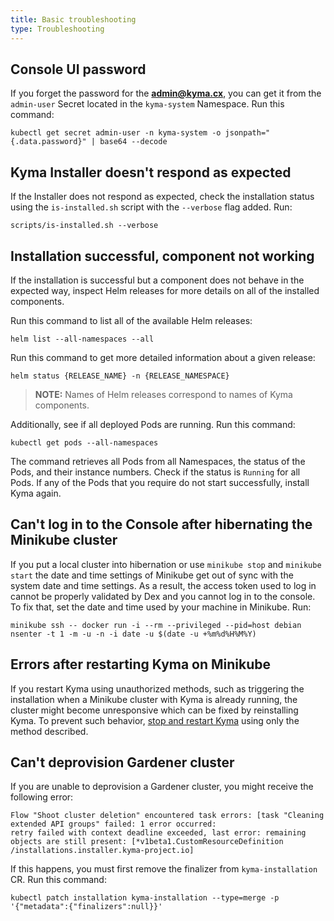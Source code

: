 ```yaml
---
title: Basic troubleshooting
type: Troubleshooting
---
```


## Console UI password

If you forget the password for the **admin@kyma.cx**, you can get it from the `admin-user` Secret located in the `kyma-system` Namespace. Run this command:

```
kubectl get secret admin-user -n kyma-system -o jsonpath="{.data.password}" | base64 --decode
```

## Kyma Installer doesn't respond as expected

If the Installer does not respond as expected, check the installation status using the `is-installed.sh` script with the `--verbose` flag added. Run:

```
scripts/is-installed.sh --verbose
```

## Installation successful, component not working

If the installation is successful but a component does not behave in the expected way, inspect Helm releases for more details on all of the installed components.

Run this command to list all of the available Helm releases:
```
helm list --all-namespaces --all
```

Run this command to get more detailed information about a given release:
```
helm status {RELEASE_NAME} -n {RELEASE_NAMESPACE}
```
>**NOTE:** Names of Helm releases correspond to names of Kyma components.


Additionally, see if all deployed Pods are running. Run this command:

```
kubectl get pods --all-namespaces
```
The command retrieves all Pods from all Namespaces, the status of the Pods, and their instance numbers. Check if the status is `Running` for all Pods. If any of the Pods that you require do not start successfully, install Kyma again.

## Can't log in to the Console after hibernating the Minikube cluster

If you put a local cluster into hibernation or use `minikube stop` and `minikube start` the date and time settings of Minikube get out of sync with the system date and time settings. As a result, the access token used to log in cannot be properly validated by Dex and you cannot log in to the console. To fix that, set the date and time used by your machine in Minikube. Run:

```
minikube ssh -- docker run -i --rm --privileged --pid=host debian nsenter -t 1 -m -u -n -i date -u $(date -u +%m%d%H%M%Y)
```

## Errors after restarting Kyma on Minikube

If you restart Kyma using unauthorized methods, such as triggering the installation when a Minikube cluster with Kyma is already running, the cluster might become unresponsive which can be fixed by reinstalling Kyma.
To prevent such behavior, [stop and restart Kyma](#installation-install-kyma-locally-stop-and-restart-kyma-without-reinstalling) using only the method described.

## Can't deprovision Gardener cluster

If you are unable to deprovision a Gardener cluster, you might receive the following error:

```
Flow "Shoot cluster deletion" encountered task errors: [task "Cleaning extended API groups" failed: 1 error occurred:
retry failed with context deadline exceeded, last error: remaining objects are still present: [*v1beta1.CustomResourceDefinition /installations.installer.kyma-project.io]
```

If this happens, you must first remove the finalizer from `kyma-installation` CR. Run this command: 

```
kubectl patch installation kyma-installation --type=merge -p '{"metadata":{"finalizers":null}}'
```
